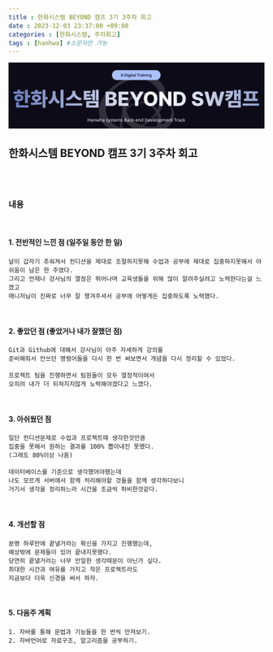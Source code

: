 ```yaml
---
title : 한화시스템 BEYOND 캠프 3기 3주차 회고
date : 2023-12-03 23:37:00 +09:00
categories : [한화시스템, 주차회고]
tags : [hanhwa] #소문자만 가능
---
```


![hanhwa-screenshot](/assets/img/post20231118/hanhwa_logo.png)

## 한화시스템 BEYOND 캠프 3기 3주차 회고 

<br>
<br>

### 내용 

<br>

#### 1. 전반적인 느낀 점 (일주일 동안 한 일)
    날이 갑자기 추워져서 컨디션을 제대로 조절하지못해 수업과 공부에 제대로 집중하지못해서 아쉬움이 남은 한 주였다. 
    그리고 언제나 강사님의 열정은 뛰어나며 교육생들을 위해 많이 알려주실려고 노력한다는걸 느꼈고
    매니저님이 진짜로 너무 잘 챙겨주셔서 공부에 어떻게든 집중하도록 노력했다.


<br>

#### 2. 좋았던 점 (좋았거나 내가 잘했던 점)
    Git과 Github에 대해서 강사님이 아주 자세하게 강의를
    준비해줘서 안쓰던 명령어들을 다시 한 번 써보면서 개념을 다시 정리할 수 있었다.
  
    프로젝트 팀을 진행하면서 팀원들이 모두 열정적이여서 
    오히려 내가 더 뒤쳐지지않게 노력해야겠다고 느꼈다.


<br>

#### 3. 아쉬웠던 점
    일단 컨디션문제로 수업과 프로젝트때 생각한것만큼 
    집중을 못해서 원하는 결과를 100% 뽑아내진 못했다. 
    (그래도 80%이상 나옴)
    
    데이터베이스를 기준으로 생각했어야했는데 
    나도 모르게 서버에서 함께 처리해야할 것들을 함께 생각하다보니
    거기서 생각을 정리하느라 시간을 조금씩 허비한것같다.


<br>

#### 4. 개선할 점
    분명 하루만에 끝낼거라는 확신을 가지고 진행했는데, 
    예상밖에 문제들이 있어 끝내지못했다. 
    당연히 끝낼거라는 너무 안일한 생각때문이 아닌가 싶다. 
    최대한 시간과 여유를 가지고 작은 프로젝트라도 
    지금보다 더욱 신경을 써서 하자.


<br>

#### 5. 다음주 계획
    1. 자바를 통해 문법과 기능들을 한 번씩 만져보기.
    2. 자바언어로 자료구조, 알고리즘을 공부하기.
    

